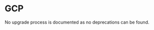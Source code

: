 <!-- NOTE: THIS FILE IS AUTOGENERATED. DO NOT EDIT BY HAND. -->
<!-- see templates/registry/markdown/attribute_namespace.md.j2 -->

# GCP

No upgrade process is documented as no deprecations can be found.
